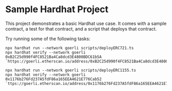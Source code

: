 # Sample Hardhat Project

This project demonstrates a basic Hardhat use case. It comes with a sample contract, a test for that contract, and a script that deploys that contract.

Try running some of the following tasks:

```shell
npx hardhat run --network goerli scripts/deployERC721.ts
npx hardhat verify --network goerli 0xB2C25d990f4FC8521Ba4Ca8dcd3E4800BDC61b5A
`https://goerli.etherscan.io/address/0xB2C25d990f4FC8521Ba4Ca8dcd3E4800BDC61b5A#code`

npx hardhat run --network goerli scripts/deployERC1155.ts
npx hardhat verify --network goerli 0x1176b276Fd237A5fdF86a165EEA4621E776Cab52
`ttps://goerli.etherscan.io/address/0x1176b276Fd237A5fdF86a165EEA4621E776Cab52#code`
```
